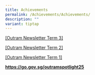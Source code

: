 ```yaml
---
title: Achievements
permalink: /Achievements/Achievements/
description: ""
variant: tiptap
---
```

<p><a href="/files/Parents and Students/Outram_Spotlight__3__updated.pdf" rel="noopener noreferrer nofollow" target="_blank">[Outram Newsletter Term 3]</a>
</p>
<p><a href="/files/Parents%20and%20Students/Outram_Spotlight__2_final_compressed__1_.pdf" rel="noopener nofollow" target="_blank">[Outram Newsletter Term 2]</a>
</p>
<p><a href="/files/Parents and Students/Parents/Outram_Newsletter_2024___lite.pdf" rel="noopener noreferrer nofollow" target="_blank">[Outram Newsletter Term 1]</a>
</p>
<p></p>
<p><strong><a href="https://go.gov.sg/outramspotlight25" rel="noopener noreferrer nofollow" target="_blank">https://go.gov.sg/outramspotlight25</a></strong>
</p>
<p></p>